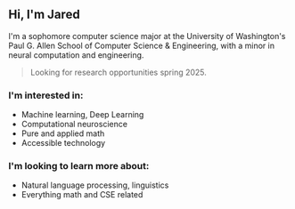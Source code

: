 ## Hi, I'm Jared

I'm a sophomore computer science major at the University of Washington's Paul G. Allen School of Computer Science & Engineering, with a minor in neural computation and engineering.

> Looking for research opportunities spring 2025.

### I'm interested in:

-   Machine learning, Deep Learning
-   Computational neuroscience
-   Pure and applied math
-   Accessible technology

### I'm looking to learn more about:

-   Natural language processing, linguistics
-   Everything math and CSE related
